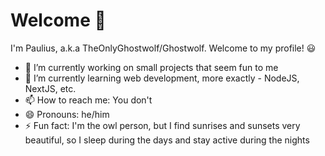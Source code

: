 # Welcome 👋

I'm Paulius, a.k.a TheOnlyGhostwolf/Ghostwolf. Welcome to my profile! 😃

- 🔭 I’m currently working on small projects that seem fun to me
- 🌱 I’m currently learning web development, more exactly - NodeJS, NextJS, etc.
- 📫 How to reach me: You don't
- 😄 Pronouns: he/him
- ⚡ Fun fact: I'm the owl person, but I find sunrises and sunsets very beautiful, so I sleep during the days and stay active during the nights 
